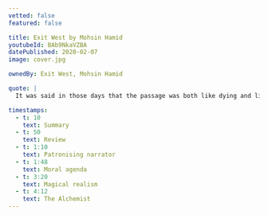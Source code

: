 ```yaml
---
vetted: false
featured: false

title: Exit West by Mohsin Hamid
youtubeId: BAb9NkaVZBA
datePublished: 2020-02-07
image: cover.jpg

ownedBy: Exit West, Mohsin Hamid

quote: |
  It was said in those days that the passage was both like dying and like being born

timestamps:
  - t: 10
    text: Summary
  - t: 50
    text: Review
  - t: 1:10
    text: Patronising narrator
  - t: 1:48
    text: Moral agenda
  - t: 3:20
    text: Magical realism
  - t: 4:12
    text: The Alchemist
---
```

